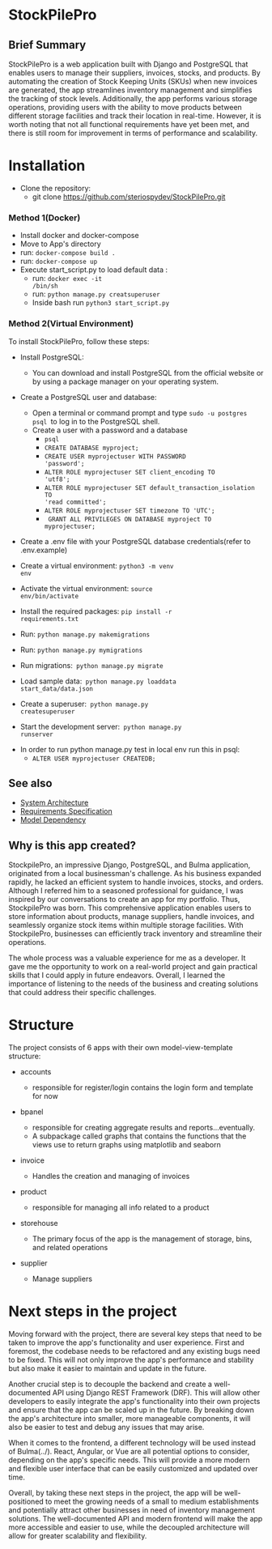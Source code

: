 # StockPilePro


## Brief Summary
StockPilePro is a web application built with Django and PostgreSQL that enables
users to manage their suppliers, invoices, stocks, and products. 
By automating the creation of Stock Keeping Units (SKUs) when new invoices are
generated, the app streamlines inventory management and simplifies the tracking 
of stock levels. Additionally, the app performs various storage operations,
providing users with the ability to move products between different storage
facilities and track their location in real-time. However, it is worth noting that not all functional requirements have yet been met, and there is still room for improvement in terms of performance and scalability.
 
# Installation
- Clone the repository:
  - git clone https://github.com/steriospydev/StockPilePro.git
### Method 1(Docker)
- Install docker and docker-compose
- Move to App's directory
- run: <code>docker-compose build .</code>
- run: <code>docker-compose up</code>
- Execute start_script.py to load default data :
  - run: <code>docker exec -it <container-id-or-name> /bin/sh</code>
  - run: <code>python manage.py creatsuperuser </code>
  - Inside bash run <code>python3 start_script.py</code>
### Method 2(Virtual Environment)
To install StockPilePro, follow these steps:


- Install PostgreSQL:

  - You can download and install PostgreSQL from the official website or by using a package manager on your operating system.

- Create a PostgreSQL user and database:

  - Open a terminal or command prompt and type <code>sudo -u postgres psql </code>to log in to the PostgreSQL shell.
  - Create a user with a password and a database
    -  <code>psql</code>
    -  <code>CREATE DATABASE myproject;</code>
    -  <code>CREATE USER myprojectuser WITH PASSWORD 'password';</code>
    -  <code>ALTER ROLE myprojectuser SET client_encoding TO 'utf8';</code>
    -  <code>ALTER ROLE myprojectuser SET default_transaction_isolation TO 'read committed';</code>
    -  <code>ALTER ROLE myprojectuser SET timezone TO 'UTC';</code>
    - <code> GRANT ALL PRIVILEGES ON DATABASE myproject TO myprojectuser;</code>
   
- Create a .env file with your PostgreSQL database credentials(refer to .env.example)
- Create a virtual environment: <code>python3 -m venv env</code>
- Activate the virtual environment: <code>source env/bin/activate</code>
- Install the required packages: <code>pip install -r requirements.txt</code>
- Run: <code>python manage.py makemigrations</code>
- Run: <code>python manage.py mymigrations</code>
- Run migrations:<code> python manage.py migrate</code>
- Load sample data:<code> python manage.py loaddata start_data/data.json</code>
- Create a superuser:<code> python manage.py createsuperuser</code>
- Start the development server:<code> python manage.py runserver</code>


* In order to run python manage.py test in local env run this in psql:
  * <code>ALTER USER myprojectuser CREATEDB;</code> 
## See also
- [System Architecture](/design/System-Architecture.md)
- [Requirements Specification](/design/Requirements-Specification.md)
- [Model Dependency](/design/model_dependency.png)

## Why is this app created?
StockpilePro, an impressive Django, PostgreSQL, and Bulma application, originated from a local businessman's challenge. As his business expanded rapidly, he lacked an efficient system to handle invoices, stocks, and orders. Although I referred him to a seasoned professional for guidance, I was inspired by our conversations to create an app for my portfolio. Thus, StockpilePro was born. This comprehensive application enables users to store information about products, manage suppliers, handle invoices, and seamlessly organize stock items within multiple storage facilities. With StockpilePro, businesses can efficiently track inventory and streamline their operations.

The whole process was a valuable experience for me as a developer. It gave me the opportunity to work on a real-world 
project and 
gain practical skills that I could apply in future endeavors. Overall, I learned the importance of listening to the needs of the business and creating solutions that could address their specific challenges.

# Structure
The project consists of 6 apps with their own model-view-template structure:
- accounts
    - responsible for register/login contains the login form and template for now
- bpanel
    - responsible  for creating aggregate results and reports...eventually. 
    - A subpackage called graphs 
     that contains the functions that the views use to return graphs using matplotlib and seaborn
     
- invoice
    - Handles the creation and managing of invoices
- product
  - responsible for managing all info related to a product
- storehouse
  - The primary focus of the app is the management of storage, bins, and related operations 
- supplier
  - Manage suppliers

# Next steps in the project
Moving forward with the project, there are several key steps that need to be taken to improve
the app's functionality and user experience. First and foremost, the codebase needs to be
refactored and any existing bugs need to be fixed. This will not only improve the app's 
performance and stability but also make it easier to maintain and update in the future.

Another crucial step is to decouple the backend and create a well-documented API using Django
REST Framework (DRF). This will allow other developers to easily integrate the app's 
functionality into their own projects and ensure that the app can be scaled up in the future.
By breaking down the app's architecture into smaller, more manageable components,
it will also be easier to test and debug any issues that may arise.

When it comes to the frontend, a different technology will be used instead of Bulma(../).
React, Angular, or Vue are all potential options to consider, depending on the app's specific
needs. This will provide a more modern and flexible user interface that can be easily 
customized and updated over time.


Overall, by taking these next steps in the project, the app will be well-positioned to meet 
the growing needs of a small to medium establishments and potentially attract other businesses in 
need of inventory management solutions. The well-documented API and modern frontend will make
the app more accessible and easier to use, while the decoupled architecture will allow for 
greater scalability and flexibility.
